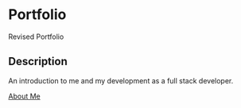 
# Portfolio
Revised Portfolio

## Description
An introduction to me and my development as a full stack developer. 
    
[About Me](https://thipsavanh.github.io/Updated-Portfolio/)

    
